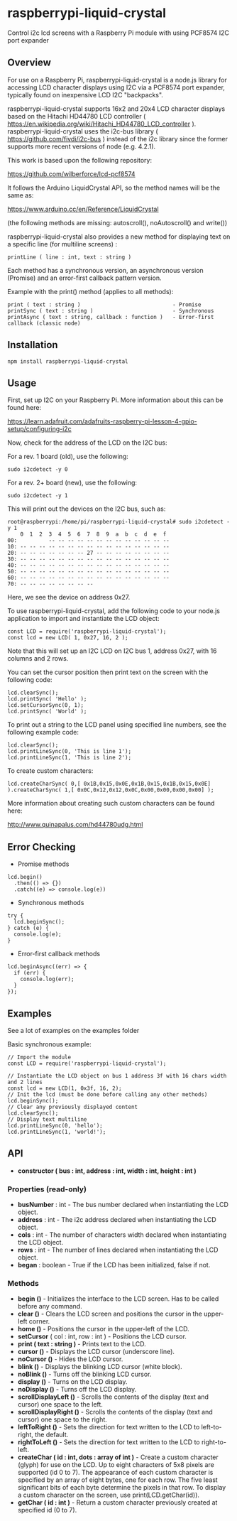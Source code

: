 # raspberrypi-liquid-crystal
 Control i2c lcd screens with a Raspberry Pi module with using PCF8574 I2C port expander

## Overview
For use on a Raspberry Pi, raspberrypi-liquid-crystal is a node.js library for accessing LCD character displays using I2C via a PCF8574 port expander, typically found on inexpensive LCD I2C "backpacks".

raspberrypi-liquid-crystal supports 16x2 and 20x4 LCD character displays based on the Hitachi HD44780 LCD controller ( https://en.wikipedia.org/wiki/Hitachi_HD44780_LCD_controller ). raspberrypi-liquid-crystal uses the i2c-bus library ( https://github.com/fivdi/i2c-bus ) instead of the i2c library since the former supports more recent versions of node (e.g. 4.2.1).

This work is based upon the following repository:

https://github.com/wilberforce/lcd-pcf8574

It follows the Arduino LiquidCrystal API, so the method names will be the same as:

https://www.arduino.cc/en/Reference/LiquidCrystal

(the following methods are missing: autoscroll(), noAutoscroll() and write())

raspberrypi-liquid-crystal also provides a new method for displaying text on a specific line (for multiline screens) :
```
printLine ( line : int, text : string )
```

Each method has a synchronous version, an asynchronous version (Promise) and an error-first callback pattern version.

Example with the print() method (applies to all methods):
```
print ( text : string )                             - Promise
printSync ( text : string )                         - Synchronous
printAsync ( text : string, callback : function )   - Error-first callback (classic node)
```

## Installation

```
npm install raspberrypi-liquid-crystal
```


## Usage

First, set up I2C on your Raspberry Pi. More information about this can be found here:

https://learn.adafruit.com/adafruits-raspberry-pi-lesson-4-gpio-setup/configuring-i2c

Now, check for the address of the LCD on the I2C bus:

For a rev. 1 board (old), use the following:

```
sudo i2cdetect -y 0
```

For a rev. 2+ board (new), use the following:

```
sudo i2cdetect -y 1
```

This will print out the devices on the I2C bus, such as:

```
root@raspberrypi:/home/pi/raspberrypi-liquid-crystal# sudo i2cdetect -y 1
    0  1  2  3  4  5  6  7  8  9  a  b  c  d  e  f
00:          -- -- -- -- -- -- -- -- -- -- -- -- --
10: -- -- -- -- -- -- -- -- -- -- -- -- -- -- -- --
20: -- -- -- -- -- -- -- 27 -- -- -- -- -- -- -- --
30: -- -- -- -- -- -- -- -- -- -- -- -- -- -- -- --
40: -- -- -- -- -- -- -- -- -- -- -- -- -- -- -- --
50: -- -- -- -- -- -- -- -- -- -- -- -- -- -- -- --
60: -- -- -- -- -- -- -- -- -- -- -- -- -- -- -- --
70: -- -- -- -- -- -- -- --

```

Here, we see the device on address 0x27.

To use raspberrypi-liquid-crystal, add the following code to your node.js application to import and instantiate the LCD object:

```
const LCD = require('raspberrypi-liquid-crystal');
const lcd = new LCD( 1, 0x27, 16, 2 );

```

Note that this will set up an I2C LCD on I2C bus 1, address 0x27, with 16 columns and 2 rows.

You can set the cursor position then print text on the screen with the following code:
```
lcd.clearSync();
lcd.printSync( 'Hello' );
lcd.setCursorSync(0, 1);
lcd.printSync( 'World' );
```


To print out a string to the LCD panel using specified line numbers, see the following example code:

```
lcd.clearSync();
lcd.printLineSync(0, 'This is line 1');
lcd.printLineSync(1, 'This is line 2');
```

To create custom characters:

```
lcd.createCharSync( 0,[ 0x1B,0x15,0x0E,0x1B,0x15,0x1B,0x15,0x0E] ).createCharSync( 1,[ 0x0C,0x12,0x12,0x0C,0x00,0x00,0x00,0x00] );
```

More information about creating such custom characters can be found here:

http://www.quinapalus.com/hd44780udg.html

## Error Checking

- Promise methods
```
lcd.begin()
  .then(() => {})
  .catch((e) => console.log(e))
```
- Synchronous methods
```
try {
  lcd.beginSync();
} catch (e) {
  console.log(e);
}
```
- Error-first callback methods
```
lcd.beginAsync((err) => {
  if (err) {
    console.log(err);
  }
});
```

## Examples
See a lot of examples on the examples folder

Basic synchronous example:
```
// Import the module
const LCD = require('raspberrypi-liquid-crystal');

// Instantiate the LCD object on bus 1 address 3f with 16 chars width and 2 lines
const lcd = new LCD(1, 0x3f, 16, 2);
// Init the lcd (must be done before calling any other methods)
lcd.beginSync();
// Clear any previously displayed content
lcd.clearSync();
// Display text multiline
lcd.printLineSync(0, 'hello');
lcd.printLineSync(1, 'world!');
```

## API
- **constructor ( bus : int, address : int, width : int, height : int )**
### Properties (read-only)
- **busNumber** : int - The bus number declared when instantiating the LCD object.
- **address** : int - The i2c address declared when instantiating the LCD object.
- **cols** : int - The number of characters width declared when instantiating the LCD object.
- **rows** : int - The number of lines declared when instantiating the LCD object.
- **began** : boolean - True if the LCD has been initialized, false if not.
### Methods
- **begin ()** - Initializes the interface to the LCD screen. Has to be called before any command.
- **clear ()** - Clears the LCD screen and positions the cursor in the upper-left corner.
- **home ()** - Positions the cursor in the upper-left of the LCD.
- **setCursor** ( col : int, row : int ) - Positions the LCD cursor.
- **print ( text : string )** - Prints text to the LCD.
- **cursor ()** - Displays the LCD cursor (underscore line).
- **noCursor ()** - Hides the LCD cursor.
- **blink ()** - Displays the blinking LCD cursor (white block).
- **noBlink ()** - Turns off the blinking LCD cursor.
- **display ()** - Turns on the LCD display.
- **noDisplay ()** - Turns off the LCD display.
- **scrollDisplayLeft ()** - Scrolls the contents of the display (text and cursor) one space to the left.
- **scrollDisplayRight ()** - Scrolls the contents of the display (text and cursor) one space to the right.
- **leftToRight ()** - Sets the direction for text written to the LCD to left-to-right, the default.
- **rightToLeft ()** - Sets the direction for text written to the LCD to right-to-left.
- **createChar ( id : int, dots : array of int )** - Create a custom character (glyph) for use on the LCD. Up to eight characters of 5x8 pixels are supported (id 0 to 7). The appearance of each custom character is specified by an array of eight bytes, one for each row. The five least significant bits of each byte determine the pixels in that row. To display a custom character on the screen, use print(LCD.getChar(id)).
- **getChar ( id : int )** - Return a custom character previously created at specified id (0 to 7).
